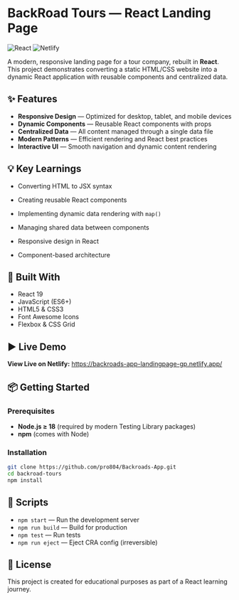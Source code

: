 # BackRoad Tours — React Landing Page

![React](https://img.shields.io/badge/React-19-blue?logo=react)
![Netlify](https://img.shields.io/badge/Deployed%20on-Netlify-green?logo=netlify)

A modern, responsive landing page for a tour company, rebuilt in **React**.  
This project demonstrates converting a static HTML/CSS website into a dynamic React application with reusable components and centralized data.

## ✨ Features

- **Responsive Design** — Optimized for desktop, tablet, and mobile devices
- **Dynamic Components** — Reusable React components with props
- **Centralized Data** — All content managed through a single data file
- **Modern Patterns** — Efficient rendering and React best practices
- **Interactive UI** — Smooth navigation and dynamic content rendering

## 💡 Key Learnings

- Converting HTML to JSX syntax

- Creating reusable React components

- Implementing dynamic data rendering with `map()`

- Managing shared data between components

- Responsive design in React

- Component-based architecture

## 🧰 Built With

- React 19
- JavaScript (ES6+)
- HTML5 & CSS3
- Font Awesome Icons
- Flexbox & CSS Grid

## ▶️ Live Demo

**View Live on Netlify:**
https://backroads-app-landingpage-gp.netlify.app/

## 📦 Getting Started

### Prerequisites

- **Node.js ≥ 18** (required by modern Testing Library packages)
- **npm** (comes with Node)

### Installation

```bash
git clone https://github.com/pro804/Backroads-App.git
cd backroad-tours
npm install
```

## 🔧 Scripts

- `npm start` — Run the development server
- `npm run build` — Build for production
- `npm test` — Run tests
- `npm run eject` — Eject CRA config (irreversible)

## 📄 License

This project is created for educational purposes as part of a React learning journey.
